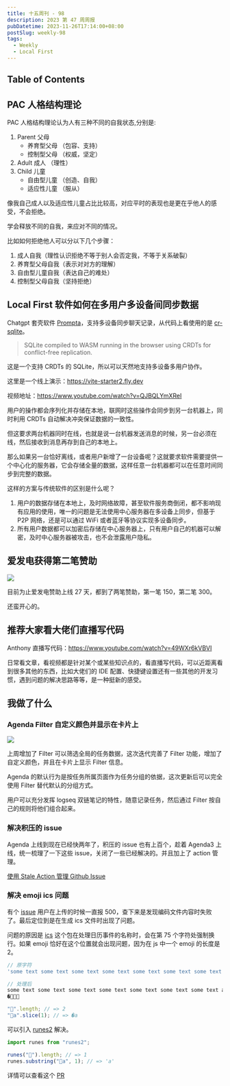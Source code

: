 ```yaml
---
title: 十五周刊 - 98
description: 2023 第 47 周周报
pubDatetime: 2023-11-26T17:14:00+08:00
postSlug: weekly-98
tags:
  - Weekly
  - Local First
---
```


## Table of Contents

## PAC 人格结构理论

PAC 人格结构理论认为人有三种不同的自我状态,分别是:

1. Parent 父母
   - 养育型父母 （包容、支持）
   - 控制型父母 （权威，坚定）
2. Adult 成人 （理性）
3. Child 儿童
   - 自由型儿童 （创造、自我）
   - 适应性儿童 （服从）

像我自己成人以及适应性儿童占比比较高，对应平时的表现也是更在乎他人的感受，不会拒绝。

学会释放不同的自我，来应对不同的情况。

比如如何拒绝他人可以分以下几个步骤：

1. 成人自我（理性认识拒绝不等于别人会否定我，不等于关系破裂）
2. 养育型父母自我（表示对对方的理解）
3. 自由型儿童自我（表达自己的难处）
4. 控制型父母自我（坚持拒绝）

## Local First 软件如何在多用户多设备间同步数据

Chatgpt 套壳软件 [Prompta](https://github.com/iansinnott/prompta)，支持多设备同步聊天记录，从代码上看使用的是 [cr-sqlite](https://github.com/vlcn-io/cr-sqlite)。

> SQLite compiled to WASM running in the browser using CRDTs for conflict-free replication.

这是一个支持 CRDTs 的 SQLite，所以可以天然地支持多设备多用户协作。

这里是一个线上演示：https://vite-starter2.fly.dev

视频地址：https://www.youtube.com/watch?v=QJBQLYmXReI

用户的操作都会序列化并存储在本地，联网时这些操作会同步到另一台机器上，同时利用 CRDTs 自动解决冲突保证数据的一致性。

但这要求两台机器同时在线，也就是说一台机器发送消息的时候，另一台必须在线，然后接收到消息再存到自己的本地上。

那么如果另一台恰好离线，或者用户新增了一台设备呢？这就要求软件需要提供一个中心化的服务器，它会存储全量的数据，这样任意一台机器都可以在任意时间同步到完整的数据。

这样的方案与传统软件的区别是什么呢？

1. 用户的数据存储在本地上，及时网络故障，甚至软件服务商倒闭，都不影响现有应用的使用，唯一的问题是无法使用中心服务器在多设备上同步，但基于 P2P 网络，还是可以通过 WiFi 或者蓝牙等协议实现多设备同步。
2. 所有用户数据都可以加密后存储在中心服务器上，只有用户自己的机器可以解密，及时中心服务器被攻击，也不会泄露用户隐私。

## 爱发电获得第二笔赞助

![](https://pocket.haydenhayden.com/blog/202311261915636.png?x-oss-process=image/resize,w_400,m_lfit)

目前为止爱发电赞助上线 27 天，都到了两笔赞助，第一笔 150，第二笔 300。

还蛮开心的。

## 推荐大家看大佬们直播写代码

Anthony 直播写代码：https://www.youtube.com/watch?v=49WXr6kVBVI

日常看文章，看视频都是针对某个或某些知识点的，看直播写代码，可以近距离看到很多其他的东西，比如大佬们的 IDE 配置、快捷键设置还有一些其他的开发习惯，遇到问题的解决思路等等，是一种挺新的感受。

## 我做了什么

### Agenda Filter 自定义颜色并显示在卡片上

![](https://pocket.haydenhayden.com/blog/202311261926128.png?x-oss-process=image/resize,w_400,m_lfit)

上周增加了 Filter 可以筛选全局的任务数据，这次迭代完善了 Filter 功能，增加了自定义颜色，并且在卡片上显示 Filter 信息。

Agenda 的默认行为是按任务所属页面作为任务分组的依据，这次更新后可以完全使用 Filter 替代默认的分组方式。

用户可以充分发挥 logseq 双链笔记的特性，随意记录任务，然后通过 Filter 按自己的规则将他们组合起来。

### 解决积压的 issue

Agenda 上线到现在已经快两年了，积压的 issue 也有上百个，趁着 Agenda3 上线，统一梳理了一下这些 issue，关闭了一些已经解决的。并且加上了 action 管理。

[使用 Stale Action 管理 Github Issue](/posts/stale-action)

### 解决 emoji ics 问题

有个 [issue](https://github.com/haydenull/logseq-plugin-agenda/issues/254) 用户在上传的时候一直报 500，查下来是发现编码文件内容时失败了。最后定位到是在生成 ics 文件时出现了问题。

问题的原因是 [ics](https://github.com/adamgibbons/ics) 这个包在处理日历事件的名称时，会在第 75 个字符处强制换行。如果 emoji 恰好在这个位置就会出现问题，因为在 js 中一个 emoji 的长度是 2。

```js
// 原字符
'some text some text some text some text some text some text some text abc 🍅🍅🍅🍅'

// 处理后
some text some text some text some text some text some text some text abc �
�🍅🍅🍅
```

```js
"🍅".length; // => 2
"🍅a".slice(1); // => �a
```

可以引入 [runes2](https://www.npmjs.com/package/runes2) 解决。

```js
import runes from "runes2";

runes("🍅").length; // => 1
runes.substring("🍅a", 1); // => 'a'
```

详情可以查看这个 [PR](https://github.com/adamgibbons/ics/pull/258)
